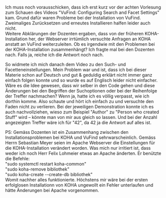 Ich muss noch vorausschicken, dass ich erst kurz vor der achten Vorlesung zum Schauen des Videos "VuFind: Configuring Search and Facet Settings" kam. Grund dafür waren Probleme bei der Installation von VuFind. Zweimaliges Zurücksetzen und erneutes Installieren halfen leider auch nicht.   
Weitere Abklärungen der Dozenten ergaben, dass von der früheren KOHA-Installation her, der Webserver irrtümlich versuchte Anfragen an KOHA anstatt an VuFind weiterzuleiten. Ob es irgendwie mit den Problemen bei der KOHA-Installation zusammenhängt? Ich fragte mal bei den Dozenten nach. Falls ja, reiche ich die Antwort noch nach.

So widmete ich mich danach dem Video zu den Such- und Facetteneinstellungen. Mein Problem war und ist, dass ich bei dieser Materie schon auf Deutsch und gut & geduldig erklärt nicht immer ganz einfach folgen konnte und so wurde es auf Englisch leider nicht einfacher. Wäre es die Idee gewesen, dass wir selber in den Code gehen und diese Änderungen bei den Begriffen der Suchoptionen oder bei der Reihenfolge der Treffer nachmachen? Wenn ja, hatte ich es völlig verpasst, wie ich dorthin komme. Also schaute und hört ich einfach zu und versuchte den Faden nicht zu verlieren. Bei der jeweiligen Demonstration konnte ich es auch nachvollziehen, wieso zum Beispiel "Author" zu "Person who created Stuff" wird – könnte man von mir aus gleich so lassen. Und bei der Anzahl angezeigten Treffer wäre ich für "42", da 42 ja die Antwort auf alles ist.

PS: Gemäss Dozenten ist ein Zusammenhang zwischen den Installationsproblemen bei KOHA und VuFind sehrwarscheinlich. Gemäss Herrn Sebastian Meyer seien im Apache Webserver die Einstellungen für die KOHA-Installation verändert worden. Was mich nur irritiert ist, dass weder ich noch Herr Felix Lohmeier etwas an Apache änderten. Er benützte die Befehle:   
"sudo systemctl restart koha-common"   
"sudo koha-remove bibliothek"   
"sudo koha-create --create-db bibliothek"   
Womit nachher alles funktionierte. Höchstens mir wäre bei der ersten erfolglosen Installationn von KOHA ungewollt ein Fehler unterlaufen und hätte Änderungen bei Apache vorgenommen.
